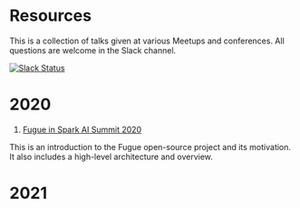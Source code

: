 # Resources

This is a collection of talks given at various Meetups and conferences. All questions are welcome in the Slack channel.

[![Slack Status](https://img.shields.io/badge/slack-join_chat-white.svg?logo=slack&style=social)](https://join.slack.com/t/fugue-project/shared_invite/zt-jl0pcahu-KdlSOgi~fP50TZWmNxdWYQ)

# 2020

1. [Fugue in Spark AI Summit 2020](https://www.youtube.com/watch?v=BBd4b2pMk0c)

This is an introduction to the Fugue open-source project and its motivation. It also includes a high-level architecture and overview.

# 2021